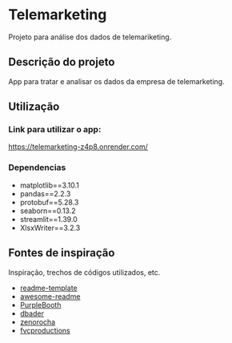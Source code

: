 # Telemarketing

Projeto para análise dos dados de telemariketing.

## Descrição do projeto

App para tratar e analisar os dados da empresa de telemarketing.

## Utilização

### Link para utilizar o app:

https://telemarketing-z4p8.onrender.com/

### Dependencias

- matplotlib==3.10.1
- pandas==2.2.3
- protobuf==5.28.3
- seaborn==0.13.2
- streamlit==1.39.0
- XlsxWriter==3.2.3


## Fontes de inspiração

Inspiração, trechos de códigos utilizados, etc.
* [readme-template](https://gist.github.com/DomPizzie/7a5ff55ffa9081f2de27c315f5018afc)
* [awesome-readme](https://github.com/matiassingers/awesome-readme)
* [PurpleBooth](https://gist.github.com/PurpleBooth/109311bb0361f32d87a2)
* [dbader](https://github.com/dbader/readme-template)
* [zenorocha](https://gist.github.com/zenorocha/4526327)
* [fvcproductions](https://gist.github.com/fvcproductions/1bfc2d4aecb01a834b46)
